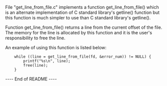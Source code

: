 
File "get_line_from_file.c" implements a function get_line_from_file() which is
an alternate implementation of C standard library's getline() function but this
function is much simpler to use than C standard library's getline().

Function get_line_from_file() returns a line from the current offset of the
file. The memory for the line is allocated by this function and it is the user's
responsibility to free the line.

An example of using this function is listed below:

```
    while ((line = get_line_from_file(fd, &error_num)) != NULL) {
        printf("%s\n", line);
        free(line);
    }
```

---- End of README ----

